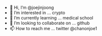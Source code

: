 - 👋 Hi, I’m @joejinjoong
- 👀 I’m interested in ... crypto
- 🌱 I’m currently learning ... medical school
- 💞️ I’m looking to collaborate on ... github
- 📫 How to reach me ... twitter @chanonjoe1

<!---
joejinjoong/joejinjoong is a ✨ special ✨ repository because its `README.md` (this file) appears on your GitHub profile.
You can click the Preview link to take a look at your changes.
--->
